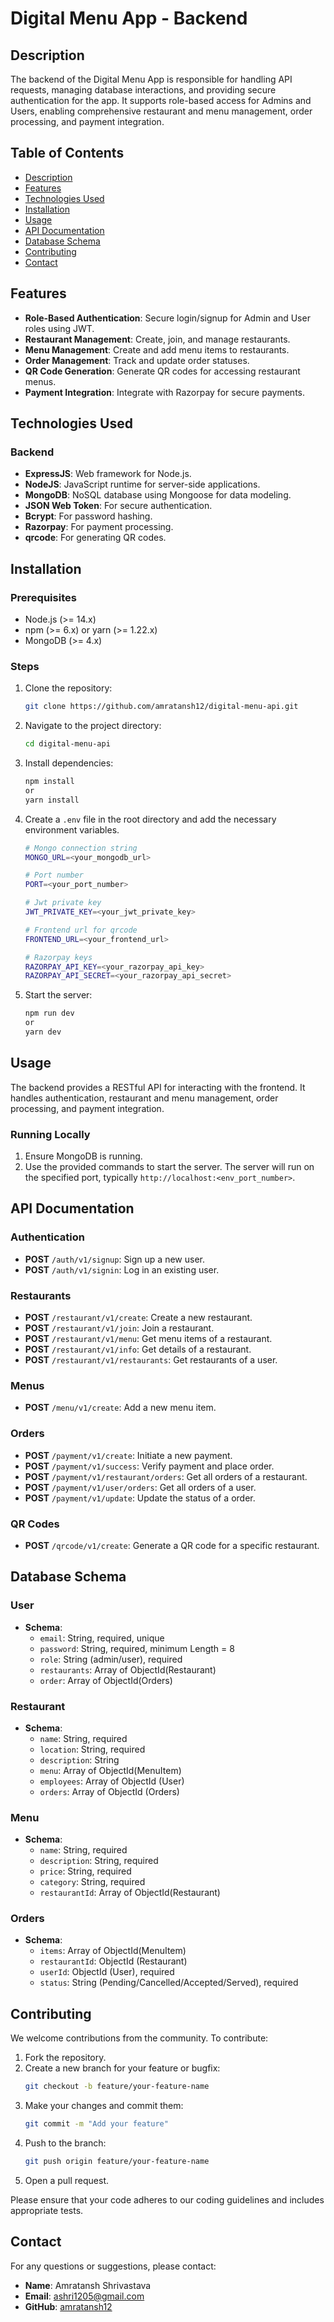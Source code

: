# Digital Menu App - Backend

## Description

The backend of the Digital Menu App is responsible for handling API requests, managing database interactions, and providing secure authentication for the app. It supports role-based access for Admins and Users, enabling comprehensive restaurant and menu management, order processing, and payment integration.

## Table of Contents

- [Description](#description)
- [Features](#features)
- [Technologies Used](#technologies-used)
- [Installation](#installation)
- [Usage](#usage)
- [API Documentation](#api-documentation)
- [Database Schema](#database-schema)
- [Contributing](#contributing)
- [Contact](#contact)

## Features

- **Role-Based Authentication**: Secure login/signup for Admin and User roles using JWT.
- **Restaurant Management**: Create, join, and manage restaurants.
- **Menu Management**: Create and add menu items to restaurants.
- **Order Management**: Track and update order statuses.
- **QR Code Generation**: Generate QR codes for accessing restaurant menus.
- **Payment Integration**: Integrate with Razorpay for secure payments.

## Technologies Used

### Backend

- **ExpressJS**: Web framework for Node.js.
- **NodeJS**: JavaScript runtime for server-side applications.
- **MongoDB**: NoSQL database using Mongoose for data modeling.
- **JSON Web Token**: For secure authentication.
- **Bcrypt**: For password hashing.
- **Razorpay**: For payment processing.
- **qrcode**: For generating QR codes.

## Installation

### Prerequisites

- Node.js (>= 14.x)
- npm (>= 6.x) or yarn (>= 1.22.x)
- MongoDB (>= 4.x)

### Steps

1. Clone the repository:
    ```bash
    git clone https://github.com/amratansh12/digital-menu-api.git
    ```
2. Navigate to the project directory:
    ```bash
    cd digital-menu-api
    ```
3. Install dependencies:
    ```bash
    npm install
    or
    yarn install
    ```
4. Create a `.env` file in the root directory and add the necessary environment variables. 
    ```bash
    # Mongo connection string
    MONGO_URL=<your_mongodb_url>

    # Port number
    PORT=<your_port_number>

    # Jwt private key
    JWT_PRIVATE_KEY=<your_jwt_private_key>

    # Frontend url for qrcode
    FRONTEND_URL=<your_frontend_url>

    # Razorpay keys
    RAZORPAY_API_KEY=<your_razorpay_api_key>
    RAZORPAY_API_SECRET=<your_razorpay_api_secret>
    ```

5. Start the server:
    ```bash
    npm run dev
    or
    yarn dev
    ```

## Usage

The backend provides a RESTful API for interacting with the frontend. It handles authentication, restaurant and menu management, order processing, and payment integration.

### Running Locally

1. Ensure MongoDB is running.
2. Use the provided commands to start the server. The server will run on the specified port, typically `http://localhost:<env_port_number>`.

## API Documentation

### Authentication

- **POST** `/auth/v1/signup`: Sign up a new user.
- **POST** `/auth/v1/signin`: Log in an existing user.

### Restaurants

- **POST** `/restaurant/v1/create`: Create a new restaurant.
- **POST** `/restaurant/v1/join`: Join a restaurant.
- **POST** `/restaurant/v1/menu`: Get menu items of a restaurant.
- **POST** `/restaurant/v1/info`: Get details of a restaurant.
- **POST** `/restaurant/v1/restaurants`: Get restaurants of a user.

### Menus

- **POST** `/menu/v1/create`: Add a new menu item.

### Orders

- **POST** `/payment/v1/create`: Initiate a new payment.
- **POST** `/payment/v1/success`: Verify payment and place order.
- **POST** `/payment/v1/restaurant/orders`: Get all orders of a restaurant.
- **POST** `/payment/v1/user/orders`: Get all orders of a user.
- **POST** `/payment/v1/update`: Update the status of a order.

### QR Codes

- **POST** `/qrcode/v1/create`: Generate a QR code for a specific restaurant.

## Database Schema

### User

- **Schema**:
    - `email`: String, required, unique
    - `password`: String, required, minimum Length = 8
    - `role`: String (admin/user), required
    - `restaurants`: Array of ObjectId(Restaurant)
    - `order`: Array of ObjectId(Orders)

### Restaurant

- **Schema**:
    - `name`: String, required
    - `location`: String, required
    - `description`: String
    - `menu`: Array of ObjectId(MenuItem)
    - `employees`: Array of ObjectId (User)
    - `orders`: Array of ObjectId (Orders)

### Menu

- **Schema**:
    - `name`: String, required
    - `description`: String, required
    - `price`: String, required
    - `category`: String, required
    - `restaurantId`: Array of ObjectId(Restaurant)

### Orders

- **Schema**:
    - `items`: Array of ObjectId(MenuItem)
    - `restaurantId`: ObjectId (Restaurant)
    - `userId`: ObjectId (User), required
    - `status`: String (Pending/Cancelled/Accepted/Served), required

## Contributing

We welcome contributions from the community. To contribute:

1. Fork the repository.
2. Create a new branch for your feature or bugfix:
    ```bash
    git checkout -b feature/your-feature-name
    ```
3. Make your changes and commit them:
    ```bash
    git commit -m "Add your feature"
    ```
4. Push to the branch:
    ```bash
    git push origin feature/your-feature-name
    ```
5. Open a pull request.

Please ensure that your code adheres to our coding guidelines and includes appropriate tests.

## Contact

For any questions or suggestions, please contact:

- **Name**: Amratansh Shrivastava
- **Email**: ashri1205@gmail.com
- **GitHub**: [amratansh12](https://github.com/amratansh12)


